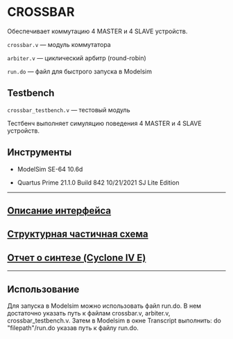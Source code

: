 # CROSSBAR 

Обеспечивает коммутацию 4 MASTER и 4 SLAVE устройств.

`crossbar.v` —  модуль коммутатора

`arbiter.v` — циклический арбитр (round-robin)

`run.do` —  файл для быстрого запуска в Modelsim

## Testbench

`crossbar_testbench.v` — тестовый модуль

Тестбенч выполняет симуляцию поведения 4 MASTER и 4 SLAVE устройств. 

## Инструменты

* ModelSim SE-64 10.6d

* Quartus Prime 21.1.0 Build 842 10/21/2021 SJ Lite Edition
___

## [Описание интерфейса](https://github.com/romantitovmephi/Crossbar/blob/main/docs/interface.md)

## [Структурная частичная схема](https://github.com/romantitovmephi/Crossbar/blob/main/docs/scheme.jpg)

## [Отчет о синтезе (Cyclone IV E)](https://github.com/romantitovmephi/Crossbar/blob/main/docs/synthesis.md)

___

## Использование

Для запуска в Modelsim можно использовать файл run.do. В нем достаточно указать путь к файлам crossbar.v, arbiter.v, crossbar_testbench.v. Затем в Modelsim в окне Transcript выполнить: do "filepath"/run.do указав путь к файлу run.do.








